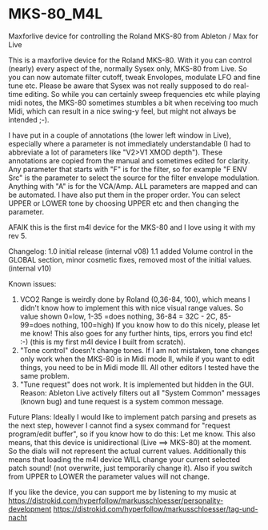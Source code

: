 # MKS-80_M4L
Maxforlive device for controlling the Roland MKS-80 from Ableton / Max for Live

This is a maxforlive device for the Roland MKS-80. With it you can control (nearly) every aspect of the, normally Sysex only, MKS-80 from Live.
So you can now automate filter cutoff, tweak Envolopes, modulate LFO and fine tune etc.
Please be aware that Sysex was not really supposed to do real-time editing. So while you can certainly sweep frequencies etc while playing midi notes, the MKS-80 sometimes stumbles a bit when receiving too much Midi, which can result in a nice swing-y feel, but might not always be intended ;-).

I have put in a couple of annotations (the lower left window in Live), especially where a parameter is not immediately understandable (I had to abbreviate a lot of parameters like "V2>V1 XMOD depth"). These annotations are copied from the manual and sometimes edited for clarity.
Any parameter that starts with "F" is for the filter, so for example "F ENV Src" is the parameter to select the source for the filter envelope modulation. Anything with "A" is for the VCA/Amp.
ALL parameters are mapped and can be automated. I have also put them in the proper order.
You can select UPPER or LOWER tone by choosing UPPER etc and then changing the parameter.

AFAIK this is the first m4l device for the MKS-80 and I love using it with my rev 5.

Changelog:
1.0 initial release (internal v08)
1.1 added Volume control in the GLOBAL section, minor cosmetic fixes, removed most of the initial values. (internal v10)

Known issues:
1. VCO2 Range is weirdly done by Roland (0,36-84, 100), which means I didn't know how to implement this with nice visual range values. So value shown 0=low, 1-35 =does nothing, 36-84 = 32C - 2C, 85-99=does nothing, 100=high)
If you know how to do this nicely, please let me know! This also goes for any further hints, tips, errors you find etc! :-) (this is my first m4l device I built from scratch).
2. "Tone control" doesn't change tones. If I am not mistaken, tone changes only work when the MKS-80 is in Midi mode II, while if you want to edit things, you need to be in Midi mode III. All other editors I tested have the same problem.
3. "Tune request" does not work. It is implemented but hidden in the GUI. Reason: Ableton Live actively filters out all "System Common" messages (known bug) and tune request is a system common message.

Future Plans:
Ideally I would like to implement patch parsing and presets as the next step, however I cannot find a sysex command for "request program/edit buffer", so if you know how to do this: Let me know.
This also means, that this device is unidirectional (Live ==> MKS-80) at the moment. So the dials will not represent the actual current values. Additionally this means that loading the m4l device WILL change your current selected patch sound! (not overwrite, just temporarily change it). Also if you switch from UPPER to LOWER the parameter values will not change.


If you like the device, you can support me by listening to my music at
https://distrokid.com/hyperfollow/markusschloesser/personality-development
https://distrokid.com/hyperfollow/markusschloesser/tag-und-nacht
